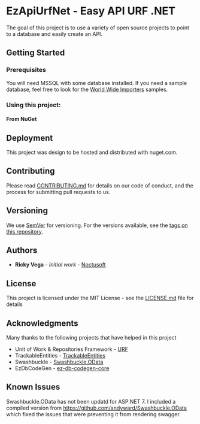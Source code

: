 # EzApiUrfNet - Easy API URF .NET

The goal of this project is to use a variety of open source projects to point to a database and easily create an API.

## Getting Started

### Prerequisites
You will need MSSQL with some database installed.  If you need a sample database,  feel free to look for the [World Wide Importers](https://github.com/Microsoft/sql-server-samples/releases/tag/wide-world-importers-v1.0) samples.

### Using this project:

####  From NuGet

## Deployment

This project was design to be hosted and distributed with nuget.com.

## Contributing

Please read [CONTRIBUTING.md](https://gist.github.com/rvegajr/651875c08acb76009e563db128f33e7e) for details on our code of conduct, and the process for submitting pull requests to us.

## Versioning

We use [SemVer](http://semver.org/) for versioning. For the versions available, see the [tags on this repository](https://github.com/rvegajr/tags). 

## Authors

* **Ricky Vega** - *Initial work* - [Noctusoft](https://github.com/rvegajr)

## License

This project is licensed under the MIT License - see the [LICENSE.md](LICENSE.md) file for details

## Acknowledgments

Many thanks to the following projects that have helped in this project
* Unit of Work & Repositories Framework - [URF](https://github.com/urfnet/URF.NET)
* TrackableEntities - [TrackableEntities](https://github.com/TrackableEntities)
* Swashbuckle - [Swashbuckle.OData](https://github.com/andyward/Swashbuckle.OData)
* EzDbCodeGen - [ez-db-codegen-core](https://github.com/rvegajr/ez-db-codegen-core)

## Known Issues

Swashbuckle.OData has not been updatd for ASP.NET 7.  I included a compiled version from https://github.com/andyward/Swashbuckle.OData which fixed the issues that were preventing it from rendering swagger.
